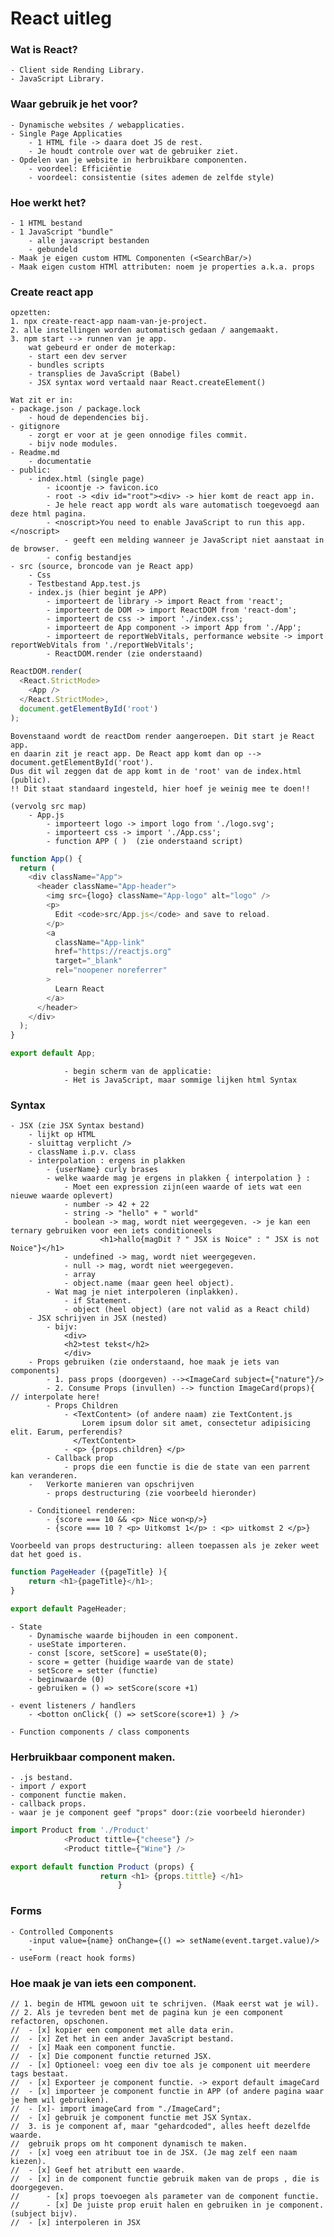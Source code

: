 # React uitleg

### Wat is React?
    - Client side Rending Library.
    - JavaScript Library. 

### Waar gebruik je het voor? 
    - Dynamische websites / webapplicaties. 
    - Single Page Applicaties 
        - 1 HTML file -> daara doet JS de rest. 
        - Je houdt controle over wat de gebruiker ziet. 
    - Opdelen van je website in herbruikbare componenten. 
        - voordeel: Efficiëntie
        - voordeel: consistentie (sites ademen de zelfde style)

### Hoe werkt het? 
    - 1 HTML bestand
    - 1 JavaScript "bundle"
        - alle javascript bestanden
        - gebundeld
    - Maak je eigen custom HTML Componenten (<SearchBar/>)
    - Maak eigen custom HTMl attributen: noem je properties a.k.a. props

### Create react app
    opzetten: 
    1. npx create-react-app naam-van-je-project. 
    2. alle instellingen worden automatisch gedaan / aangemaakt. 
    3. npm start --> runnen van je app. 
        wat gebeurd er onder de moterkap: 
        - start een dev server
        - bundles scripts
        - transplies de JavaScript (Babel)
        - JSX syntax word vertaald naar React.createElement()

    Wat zit er in: 
    - package.json / package.lock 
        - houd de dependencies bij. 
    - gitignore
        - zorgt er voor at je geen onnodige files commit. 
        - bijv node modules. 
    - Readme.md 
        - documentatie
    - public: 
        - index.html (single page) 
            - icoontje -> favicon.ico
            - root -> <div id="root"><div> -> hier komt de react app in.
            - Je hele react app wordt als ware automatisch toegevoegd aan deze html pagina. 
            - <noscript>You need to enable JavaScript to run this app.</noscript>
                - geeft een melding wanneer je JavaScript niet aanstaat in de browser.
            - config bestandjes 
    - src (source, broncode van je React app)
        - Css
        - Testbestand App.test.js
        - index.js (hier begint je APP)
            - importeert de library -> import React from 'react';
            - importeert de DOM -> import ReactDOM from 'react-dom';
            - importeert de css -> import './index.css';
            - importeert de App component -> import App from './App';
            - importeert de reportWebVitals, performance website -> import reportWebVitals from './reportWebVitals';
            - ReactDOM.render (zie onderstaand)

```javascript
ReactDOM.render(
  <React.StrictMode>
    <App />
  </React.StrictMode>,
  document.getElementById('root')
);
```
    Bovenstaand wordt de reactDom render aangeroepen. Dit start je React app.
    en daarin zit je react app. De React app komt dan op --> document.getElementById('root').
    Dus dit wil zeggen dat de app komt in de 'root' van de index.html (public).
    !! Dit staat standaard ingesteld, hier hoef je weinig mee te doen!! 

    (vervolg src map)
        - App.js 
            - importeert logo -> import logo from './logo.svg';
            - importeert css -> import './App.css';
            - function APP ( )  (zie onderstaand script)
```javascript
function App() {
  return (
    <div className="App">
      <header className="App-header">
        <img src={logo} className="App-logo" alt="logo" />
        <p>
          Edit <code>src/App.js</code> and save to reload.
        </p>
        <a
          className="App-link"
          href="https://reactjs.org"
          target="_blank"
          rel="noopener noreferrer"
        >
          Learn React
        </a>
      </header>
    </div>
  );
}

export default App;
```
                - begin scherm van de applicatie: 
                - Het is JavaScript, maar sommige lijken html Syntax
        

### Syntax 

    - JSX (zie JSX Syntax bestand)
        - lijkt op HTML
        - sluittag verplicht />
        - className i.p.v. class
        - interpolation : ergens in plakken
            - {userName} curly brases
            - welke waarde mag je ergens in plakken { interpolation } :
                - Moet een expression zijn(een waarde of iets wat een nieuwe waarde oplevert)
                - number -> 42 + 22 
                - string -> "hello" + " world"
                - boolean -> mag, wordt niet weergegeven. -> je kan een ternary gebruiken voor een iets conditioneels
                        <h1>hallo{magDit ? " JSX is Noice" : " JSX is not Noice"}</h1>
                - undefined -> mag, wordt niet weergegeven.
                - null -> mag, wordt niet weergegeven.
                - array
                - object.name (maar geen heel object).
            - Wat mag je niet interpoleren (inplakken). 
                - if Statement.
                - object (heel object) (are not valid as a React child)
        - JSX schrijven in JSX (nested)
            - bijv: 
                <div>
                <h2>test tekst</h2>
                </div>
        - Props gebruiken (zie onderstaand, hoe maak je iets van components)
            - 1. pass props (doorgeven) --><ImageCard subject={"nature"}/>
            - 2. Consume Props (invullen) --> function ImageCard(props){ // interpolate here!
            - Props Children
                - <TextContent> (of andere naam) zie TextContent.js
                    Lorem ipsum dolor sit amet, consectetur adipisicing elit. Earum, perferendis?
                  </TextContent>
                - <p> {props.children} </p>
            - Callback prop
                - props die een functie is die de state van een parrent kan veranderen. 
        -   Verkorte manieren van opschrijven
            - props destructuring (zie voorbeeld hieronder)

        - Conditioneel renderen:
            - {score === 10 && <p> Nice won<p/>}
            - {score === 10 ? <p> Uitkomst 1</p> : <p> uitkomst 2 </p>}

    Voorbeeld van props destructuring: alleen toepassen als je zeker weet dat het goed is. 
```javascript
function PageHeader ({pageTitle} ){
    return <h1>{pageTitle}</h1>;
}

export default PageHeader;
```

    - State 
        - Dynamische waarde bijhouden in een component. 
        - useState importeren.
        - const [score, setScore] = useState(0);
        - score = getter (huidige waarde van de state)
        - setScore = setter (functie)
        - beginwaarde (0)
        - gebruiken = () => setScore(score +1)

    - event listeners / handlers 
        - <botton onClick{ () => setScore(score+1) } />

    - Function components / class components 

### Herbruikbaar component maken.
    - .js bestand.
    - import / export
    - component functie maken.
    - callback props.
    - waar je je component geef "props" door:(zie voorbeeld hieronder)

```javascript
import Product from './Product'
            <Product tittle={"cheese"} />
            <Product tittle={"Wine"} />   
```

```javascript
export default function Product (props) {
                    return <h1> {props.tittle} </h1>
                        }
```

### Forms 
    - Controlled Components
        -input value={name} onChange={() => setName(event.target.value)/>
        - 
    - useForm (react hook forms)

### Hoe maak je van iets een component. 
    // 1. begin de HTML gewoon uit te schrijven. (Maak eerst wat je wil).
    // 2. Als je tevreden bent met de pagina kun je een component refactoren, opschonen.
    //  - [x] kopier een component met alle data erin.
    //  - [x] Zet het in een ander JavaScript bestand.
    //  - [x] Maak een component functie.
    //  - [x] Die component functie returned JSX.
    //  - [x] Optioneel: voeg een div toe als je component uit meerdere tags bestaat.
    //  - [x] Exporteer je component functie. -> export default imageCard
    //  - [x] importeer je component functie in APP (of andere pagina waar je hem wil gebruiken).
    //  - [x]- import imageCard from "./ImageCard";
    //  - [x] gebruik je component functie met JSX Syntax.
    //  3. is je component af, maar "gehardcoded", alles heeft dezelfde waarde.
    //  gebruik props om ht component dynamisch te maken.
    //  - [x] voeg een atribuut toe in de JSX. (Je mag zelf een naam kiezen).
    //  - [x] Geef het atributt een waarde.
    //  - [x] in de component functie gebruik maken van de props , die is doorgegeven.
    //      - [x] props toevoegen als parameter van de component functie.
    //      - [x] De juiste prop eruit halen en gebruiken in je component.(subject bijv).
    //  - [x] interpoleren in JSX
